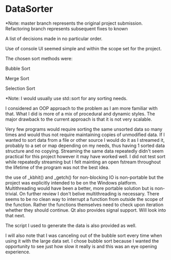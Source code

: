 # DataSorter

*Note: master branch represents the original project submission. Refactoring branch represents subsequent fixes to known 

A list of decisions made in no particular order.

Use of console UI seemed simple and within the scope set for the project.

The chosen sort methods were:

  Bubble Sort
  
  Merge Sort
  
  Selection Sort
  
*Note: I would usually use std::sort for any sorting needs.

I considered an OOP approach to the problem as I am more familiar with that. What I did is more of a mix of procedural and dynamic styles. The major drawback to the current approach is that it is not very scalable.

Very few programs would require sorting the same unsorted data so many times and would thus not require maintaining copies of unmodified data. If I wanted to sort data from a file or other source I would do it as I streamed it, probably to a set or map depending on my needs, thus having 1 sorted data structure and no copying. Streaming the same data repeatedly didn't seem practical for this project however it may have worked well. I did not test sort while repeatedly streaming but I felt mainting an open fstream throughout the lifetime of the program was not the best idea.

the use of \_kbhit() and \_getch() for non-blocking IO is non-portable but the project was explicitly intended to be on the Windows platform. Multithreading would have been a better, more portable solution but is non-trivial. On further review I don't belive multithreading is necessary. There seems to be no clean way to interrupt a function from outside the scope of the function. Rather the functions themselves need to check upon iteration whether they should continue. Qt also provides signal support. Will look into that next.

The script I used to generate the data is also provided as well.

I will also note that I was canceling out of the bubble sort every time when using it with the large data set. I chose bubble sort because I wanted the opportunity to see just how slow it really is and this was an eye opening experience.
